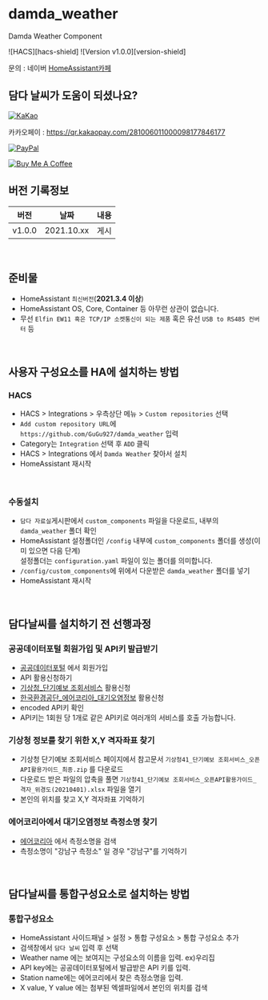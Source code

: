 # damda_weather
Damda Weather Component

![HACS][hacs-shield]
![Version v1.0.0][version-shield]

문의 : 네이버 [HomeAssistant카페](https://cafe.naver.com/koreassistant)

## 담다 날씨가 도움이 되셨나요?

<a href="https://qr.kakaopay.com/281006011000098177846177" target="_blank"><img src="https://github.com/GuGu927/DAM-Pad/blob/main/images/kakao.png" alt="KaKao"></a>

카카오페이 : https://qr.kakaopay.com/281006011000098177846177

<a href="https://paypal.me/rangee927" target="_blank"><img src="https://www.paypalobjects.com/webstatic/en_US/i/buttons/PP_logo_h_150x38.png" alt="PayPal"></a>

<a href="https://www.buymeacoffee.com/rangee" target="_blank"><img src="https://www.buymeacoffee.com/assets/img/custom_images/white_img.png" alt="Buy Me A Coffee"></a>


## 버전 기록정보

| 버전   | 날짜         | 내용      |
|------|------------|---------|
| v1.0.0 | 2021.10.xx | 게시 |

<br/>


## 준비물

- HomeAssistant `최신버전`(**2021.3.4 이상**)
- HomeAssistant OS, Core, Container 등 아무런 상관이 없습니다.
- 무선 `Elfin EW11 혹은 TCP/IP 소켓통신이 되는 제품` 혹은 유선 `USB to RS485 컨버터` 등

<br/>

## 사용자 구성요소를 HA에 설치하는 방법

### HACS

- HACS > Integrations > 우측상단 메뉴 > `Custom repositories` 선택
- `Add custom repository URL`에 `https://github.com/GuGu927/damda_weather` 입력
- Category는 `Integration` 선택 후 `ADD` 클릭
- HACS > Integrations 에서 `Damda Weather` 찾아서 설치
- HomeAssistant 재시작

<br/>

### 수동설치

- `담다 자료실`게시판에서 `custom_components` 파일을 다운로드, 내부의 `damda_weather` 폴더 확인
- HomeAssistant 설정폴더인 `/config` 내부에 `custom_components` 폴더를 생성(이미 있으면 다음 단계)<br/>설정폴더는 `configuration.yaml` 파일이 있는 폴더를 의미합니다.<br>
- `/config/custom_components`에 위에서 다운받은 `damda_weather` 폴더를 넣기<br>
- HomeAssistant 재시작

<br/>

## 담다날씨를 설치하기 전 선행과정

### 공공데이터포털 회원가입 및 API키 발급받기

- [공공데이터포털](https://www.data.go.kr/) 에서 회원가입
- API 활용신청하기
-   [기상청_단기예보 조회서비스](https://www.data.go.kr/tcs/dss/selectApiDataDetailView.do?publicDataPk=15084084) 활용신청
-   [한국환경공단_에어코리아_대기오염정보](https://www.data.go.kr/tcs/dss/selectApiDataDetailView.do?publicDataPk=15073861) 활용신청
- encoded API키 확인
- API키는 1회원 당 1개로 같은 API키로 여러개의 서비스를 호출 가능합니다.

### 기상청 정보를 찾기 위한 X,Y 격자좌표 찾기

- 기상청 단기예보 조회서비스 페이지에서 참고문서 `기상청41_단기예보 조회서비스_오픈API활용가이드_최종.zip` 를 다운로드
- 다운로드 받은 파일의 압축을 풀면 `기상청41_단기예보 조회서비스_오픈API활용가이드_격자_위경도(20210401).xlsx` 파일을 열기
- 본인의 위치를 찾고 X,Y 격자좌표 기억하기

### 에어코리아에서 대기오염정보 측정소명 찾기

- [에어코리아](https://www.airkorea.or.kr/web/stationInfo?pMENU_NO=93) 에서 측정소명을 검색
- 측정소명이 "강남구 측정소" 일 경우 "강남구"를 기억하기

<br/>

## 담다날씨를 통합구성요소로 설치하는 방법

### 통합구성요소

- HomeAssistant 사이드패널 > 설정 > 통합 구성요소 > 통합 구성요소 추가<br>
- 검색창에서 `담다 날씨` 입력 후 선택<br>
- Weather name 에는 보여지는 구성요소의 이름을 입력. ex)우리집<br>
- API key에는 공공데이터포털에서 발급받은 API 키를 입력.
- Station name에는 에어코리에서 찾은 측정소명을 입력.
- X value, Y value 에는 첨부된 엑셀파일에서 본인의 위치를 검색
